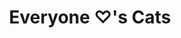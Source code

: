 ---
pid: llp504
title: Everyone ♡'s Cats
location_transcription: Covering every sidewalk on Market from Front - 30th
coordinates: "[-75.171608637308, 39.95333933549]"
zipcode: 
gen_neighborhood: 
neighborhood: 
outside_phl: 
age: 
age_range: 
instagram: 
image_file_name: llp_504.jpg
proposal_transcription: Picture of cats running, walking, down Market Street, through
  the middle of City Hall to 30th Street.  Cats are  not in the street but on the
  sidewalks.
topic: Unknown
topic_summary: 0, 0
type: Mural,Street,Image
keywords_other: 
credit: 
image_labels: 
twitter: 
facebook: 
permalink: "/monuments/llp504/"
layout: item-page
---